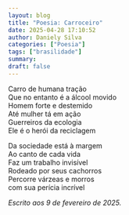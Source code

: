 ```yaml
---
layout: blog
title: "Poesia: Carroceiro"
date: 2025-04-28 17:10:52
author: Daniely Silva
categories: ["Poesia"]
tags: ["brasilidade"]
summary:
draft: false
---
```

Carro de humana tração\
Que no entanto é a álcool movido\
Homem forte e destemido\
Até mulher tá em ação\
Guerreiros da ecologia\
Ele é o herói da reciclagem

Da sociedade está à margem\
Ao canto de cada vida\
Faz um trabalho invisível\
Rodeado por seus cachorros\
Percorre várzeas e morros\
com sua perícia incrível

*Escrito aos 9 de fevereiro de 2025.*

